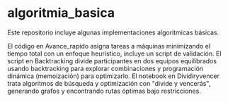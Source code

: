 # algoritmia_basica
Este repositorio incluye algunas implementaciones algoritmicas básicas.

El código en Avance_rapido asigna tareas a máquinas minimizando el tiempo total con un enfoque heurístico, incluye un script de validación. 
El script en Backtracking divide participantes en dos equipos equilibrados usando backtracking para explorar combinaciones y programación dinámica (memoización) para optimizarlo.
El notebook en Dividiryvencer trata algoritmos de búsqueda y optimización con "divide y vencerás", generando grafos y encontrando rutas óptimas bajo restricciones.
